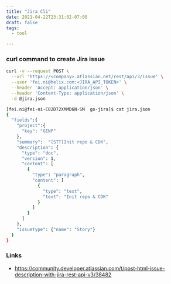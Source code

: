 ```yaml
---
title: "Jira Cli"
date: 2021-04-22T23:31:02-07:00
draft: false
tags:
  - tool

---
```


### curl command to create Jira issue
```bash
curl -v --request POST \
  --url 'https://<company>.atlassian.net/rest/api/3/issue' \
  --user 'fei.ni@helix.com:<JIRA_API_TOKEN>' \
  --header 'Accept: application/json' \
  --header 'Content-Type: application/json' \
  -d @jira.json
```

```bash
[fei.ni@fei-ni-C02D72XMMD6N-SM  go-jira]$ cat jira.json
{
  "fields":{
    "project":{
      "key": "GENP"
    },
    "summary":  "[STT]Init repo & CDK",
    "description": {
      "type": "doc",
      "version": 1,
      "content": [
        {
          "type": "paragraph",
          "content": [
            {
              "type": "text",
              "text": "Init repo & CDK"
            }
          ]
        }
      ]
    },
    "issuetype": {"name": "Story"}
  }
}
```

### Links
 - https://community.developer.atlassian.com/t/post-html-issue-description-with-jira-rest-api-v3/38482


